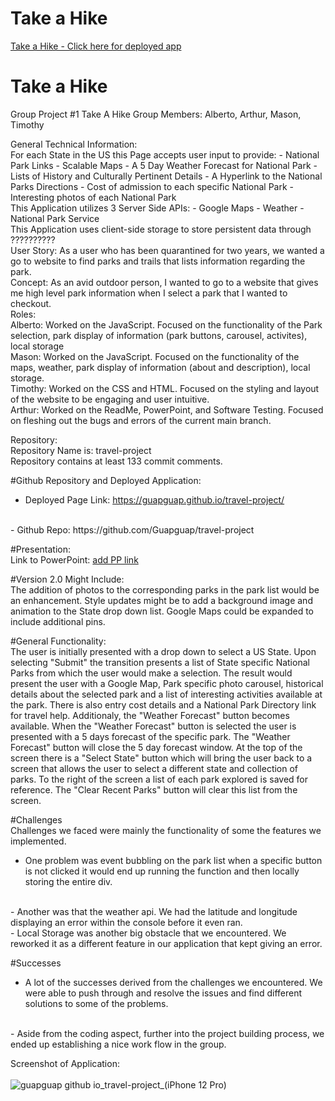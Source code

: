 # Take a Hike

<a href="https://guapguap.github.io/travel-project/">Take a Hike - Click here for deployed app</a>

# Take a Hike

Group Project #1 Take A Hike
Group Members: Alberto, Arthur, Mason, Timothy

General Technical Information: 
<br>
For each State in the US this Page accepts user input to provide:
        - National Park Links
        - Scalable Maps
        - A 5 Day Weather Forecast for National Park
        - Lists of History and Culturally Pertinent Details
        - A Hyperlink to the National Parks Directions
        - Cost of admission to each specific National Park
        - Interesting photos of each National Park
<br>
     This Application utilizes 3 Server Side APIs:
        - Google Maps
        - Weather
        - National Park Service
<br>
     This Application uses client-side storage to store persistent data through ??????????
<br>
    User Story:
    As a user who has been quarantined for two years, we wanted a go to website to find parks and trails that lists information regarding the park.
<br>
    	Concept:
    	As an avid outdoor person, I wanted to go to a website that gives me high level park information when I select a park that I wanted to checkout.
<br>
    Roles:
<br>
Alberto: Worked on the JavaScript. Focused on the functionality of the Park selection, park display of information (park buttons, carousel, activites), local storage
<br>
Mason: Worked on the JavaScript. Focused on the functionality of the maps, weather, park display of information (about and description), local storage.
<br>
Timothy: Worked on the CSS and HTML. Focused on the styling and layout of the website to be engaging and user intuitive.
<br>
Arthur: Worked on the ReadMe, PowerPoint, and Software Testing. Focused on fleshing out the bugs and errors of the current main branch.

Repository:
<br>
 Repository Name is: travel-project
 <br>
 Repository contains at least 133 commit comments.


#Github Repository and Deployed Application:
<br>
- Deployed Page Link: https://guapguap.github.io/travel-project/
<br>
- Github Repo: https://github.com/Guapguap/travel-project

#Presentation: 
<br>
Link to PowerPoint: [add PP link](https://onedrive.live.com/edit.aspx?resid=DE955333573C7D02!115&ithint=file%2cpptx&wdOrigin=OFFICECOM-WEB.START.MRU)

#Version 2.0 Might Include:
<br>
The addition of photos to the corresponding parks in the park list would be an enhancement. Style updates might be to add a background image and animation to the State drop down list. Google Maps could be expanded to include additional pins.

#General Functionality:
<br>
The user is initially presented with a drop down to select a US State. Upon selecting "Submit" the transition presents a list of State specific National Parks
from which the user would make a selection. The result would present the user with a Google Map, Park specific photo carousel, historical details about the
selected park and a list of interesting activities available at the park. There is also entry cost details and a National Park Directory link for travel help.
Additionaly, the "Weather Forecast" button becomes available. When the "Weather Forecast" button is selected the user is presented with a 5 days forecast of
the specific park. The "Weather Forecast" button will close the 5 day forecast window. At the top of the screen there is a "Select State" button which will
bring the user back to a screen that allows the user to select a different state and collection of parks. To the right of the screen a list of each park
explored is saved for reference. The "Clear Recent Parks" button will clear this list from the screen.

#Challenges
<br>
Challenges we faced were mainly the functionality of some the features we implemented.
<br>
- One problem was event bubbling on the park list when a specific button is not clicked it would end up running the function and then locally storing the entire div.
<br>
- Another was that the weather api. We had the latitude and longitude displaying an error within the console before it even ran.
<br>
- Local Storage was another big obstacle that we encountered. We reworked it as a different feature in our application that kept giving an error.

#Successes
<br>
 - A lot of the successes derived from the challenges we encountered. We were able to push through and resolve the issues and find different solutions to some of the problems.
<br>
 - Aside from the coding aspect, further into the project building process, we ended up establishing a nice work flow in the group.
 
<br>

Screenshot of Application: 
<br>
<br>
![guapguap github io_travel-project_(iPhone 12 Pro)](https://user-images.githubusercontent.com/102185104/169658323-d369013e-3e9b-4b00-b44f-3fce13c41345.png)
 
